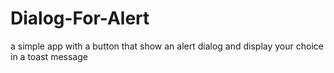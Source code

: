 # Dialog-For-Alert
a simple app with a button that show an alert dialog and display your choice in a toast message 
